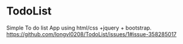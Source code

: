 # TodoList
Simple To do list App using html/css +jquery + bootstrap.
https://github.com/longvl0208/TodoList/issues/1#issue-358285017
